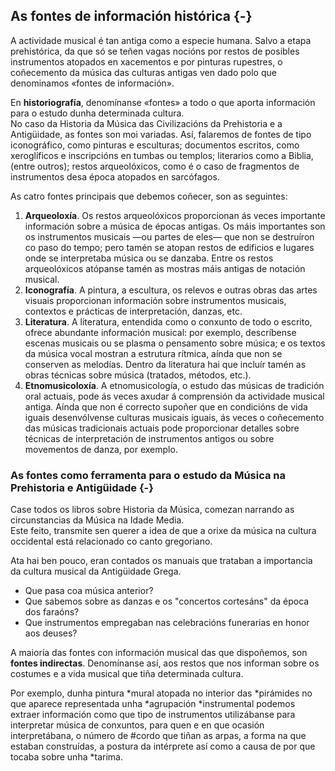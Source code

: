 <!-- 
OBXECTIVO XERAL: 

- Coñecer o papel fundamental das fontes musicais á hora de elaborar a Historia da Música dende a Antigüedade ata a actualidade. 

OBXECTIVOS DIDÁCTICOS:

- Comprender o concepto de fonte musical 
- Dintinguir os diferentes tipos de fontes musicais: escritas, iconográficas e sonoras.

CONTIDOS:

- As fontes como ferramentas para narrar a Historia da Música 
- Tipos de fontes: escritas, sonoras e iconográficas
- Análise de diferentes tipos de fontes musicais 
- Comentario sobre a problemática que entrañan algunhas fontes desde diferentes puntos de vista: estado de conservación, criterios estéticos, etc.… 
- Valoración dos diferentes tipos de fontes musicais como ferramenta indispensable para unha correcta construcción da Historia da Música. 

-->

## As fontes de información histórica {-}

A actividade musical é tan antiga como a especie humana. Salvo a etapa prehistórica, da que só se teñen vagas nocións por restos de posibles instrumentos atopados en xacementos e por pinturas rupestres, o coñecemento da música das culturas antigas ven dado polo que denominamos «fontes de información». 

En **historiografía**, denomínanse «fontes» a todo o que aporta información para o estudo dunha determinada cultura.  
 No caso da Historia da Música das Civilizacións da Prehistoria e a Antigüidade, as fontes son moi variadas. Así, falaremos de fontes de tipo iconográfico, como pinturas e esculturas; documentos escritos, como xeroglíficos e inscripcións en tumbas ou templos; literarios como a Biblia, (entre outros); restos arqueolóxicos, como é o caso de fragmentos de instrumentos desa época atopados en sarcófagos.

As catro fontes principais que debemos coñecer, son as seguintes:

1. **Arqueoloxía**. Os restos arqueolóxicos proporcionan ás veces importante información sobre a música de épocas antigas. Os máis importantes son os instrumentos musicais —ou partes de eles— que non se destruíron co paso do tempo; pero tamén se atopan restos de edificios e lugares onde se interpretaba música ou se danzaba. Entre os restos arqueolóxicos atópanse tamén as mostras máis antigas de notación musical.
2. **Iconografía**. A pintura, a escultura, os relevos e outras obras das artes visuais proporcionan información sobre instrumentos musicais, contextos e prácticas de interpretación, danzas, etc.
3. **Literatura**. A literatura, entendida como o conxunto de todo o escrito, ofrece abundante información musical: por exemplo, descríbense escenas musicais ou se plasma o pensamento sobre música; e os textos da música vocal mostran a estrutura rítmica, aínda que non se conserven as melodías. Dentro da literatura hai que incluír tamén as obras técnicas sobre música (tratados, métodos, etc.).
4. **Etnomusicoloxía**. A  etnomusicología, o estudo das músicas de tradición oral actuais, pode ás veces axudar á comprensión da actividade musical antiga. Aínda que non é correcto supoñer que en condicións de vida iguais desenvólvense culturas musicais iguais, ás veces o coñecemento das músicas tradicionais actuais pode proporcionar detalles sobre técnicas de interpretación de instrumentos antigos ou sobre movementos de danza, por exemplo.

### As fontes como ferramenta para o estudo da Música na Prehistoria e Antigüidade {-}

Case todos os libros sobre Historia da Música, comezan narrando as circunstancias da Música na Idade Media.   
Este feito, transmite sen querer a idea de que a orixe da música na cultura occidental está relacionado co canto gregoriano.

Ata hai ben pouco, eran contados os manuais que trataban a importancia da cultura musical da Antigüidade Grega.  

-  Que pasa coa música anterior?
-  Que sabemos sobre as danzas e os "concertos cortesáns" da época dos faraóns?
-  Que instrumentos empregaban nas celebracións funerarias en honor aos deuses?

A maioría das fontes con información musical das que dispoñemos, son **fontes indirectas**. Denomínanse así, aos restos que nos informan sobre os costumes e a vida musical que tiña determinada cultura.  

Por exemplo, dunha pintura *mural atopada no interior das *pirámides no que aparece representada unha *agrupación *instrumental podemos extraer información como que tipo de instrumentos utilizábanse para interpretar música de conxuntos, para quen e en que ocasión interpretábana, o número de #cordo que tiñan as arpas, a forma na que estaban construídas, a postura da intérprete así como a causa de por que tocaba sobre unha *tarima.